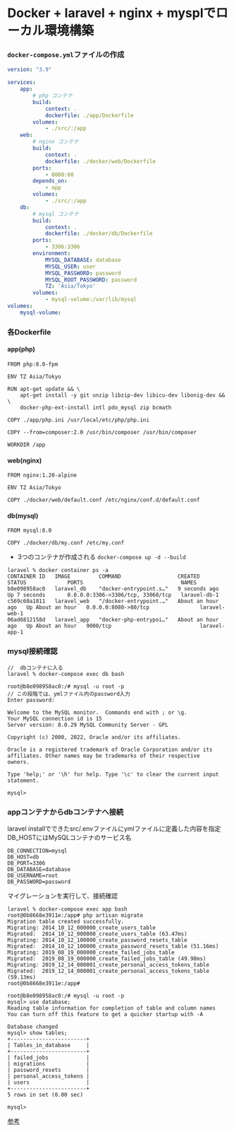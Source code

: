 # Docker + laravel + nginx + mysplでローカル環境構築
<!-- 
[参考URL](https://www.ritolab.com/entry/217)  
taminalにて  
```curl -s "https://laravel.build/app" | bash```

passwordを求められる

```laravel % curl -s "https://laravel.build/app" | bash```

``` _                               _
| |                             | |
| |     __ _ _ __ __ ___   _____| |
| |    / _` | '__/ _` \ \ / / _ \ |
| |___| (_| | | | (_| |\ V /  __/ |
|______\__,_|_|  \__,_| \_/ \___|_|

Warning: TTY mode requires /dev/tty to be read/writable.
    Creating a "laravel/laravel" project at "./app"
    Info from https://repo.packagist.org: #StandWithUkraine
    Installing laravel/laravel (v9.1.5)
      - Downloading laravel/laravel (v9.1.5)
      - Installing laravel/laravel (v9.1.5): Extracting archive
    Created project in /opt/app
    > @php -r "file_exists('.env') || copy('.env.example', '.env');"
    Loading composer repositories with package informatio
    ~~ 省略 ~~
```

- 作成したプロジェクトディレクトリへ移動し、コンテナを立ち上げる
```cd app```
```./vendor/bin/sail up```
サーバーが立ち上がる -->

<!-- - dockerコマンドでimage,container確認  
```docker image ls```

```
REPOSITORY                   TAG       IMAGE ID       CREATED         SIZE
selenium/standalone-chrome   latest    66e5439a061b   2 weeks ago     1.19GB
redis                        alpine    34e1dc356a22   2 weeks ago     32.4MB
getmeili/meilisearch         latest    8c2830b31856   5 weeks ago     64.5MB
mysql/mysql-server           8.0       434c35b82b08   3 months ago    417MB
laravelsail/php81-composer   latest    d109f96a6d48   4 months ago    531MB
mailhog/mailhog              latest    4de68494cd0d   20 months ago   392MB
```

```docker container ps -a```

```
app % docker container ps -a
CONTAINER ID   IMAGE                         COMMAND                  CREATED              STATUS                        PORTS                                            NAMES
5e5cfaa90ddd   sail-8.1/app                  "start-container"        About a minute ago   Up About a minute             0.0.0.0:80->80/tcp, 8000/tcp                     app-laravel.test-1
002d20d64067   selenium/standalone-chrome    "/opt/bin/entry_poin…"   About a minute ago   Up About a minute             4444/tcp, 5900/tcp                               app-selenium-1
572d136df265   mailhog/mailhog:latest        "MailHog"                About a minute ago   Up About a minute             0.0.0.0:1025->1025/tcp, 0.0.0.0:8025->8025/tcp   app-mailhog-1
c8fde95d500d   getmeili/meilisearch:latest   "tini -- /bin/sh -c …"   About a minute ago   Up About a minute (healthy)   0.0.0.0:7700->7700/tcp                           app-meilisearch-1
7069ec58329c   mysql/mysql-server:8.0        "/entrypoint.sh mysq…"   About a minute ago   Up About a minute (healthy)   0.0.0.0:3306->3306/tcp, 33060-33061/tcp          app-mysql-1
03ad23543cb3   redis:alpine                  "docker-entrypoint.s…"   About a minute ago   Up About a minute (healthy)   0.0.0.0:6379->6379/tcp                           app-redis-1
```

[http://localhost/](http://localhost/)へアクセス、laravelの初期画面

![laravel初期画面](./laravel_start.png) -->

<!-- ## sailコマンドをailas設定

```vendor/bin/sail```を```sail```に置き換える

```alias sail='[ -f sail ] && bash sail || bash vendor/bin/sail'```を追記する

```
vim ~/.zshrc

# sail commandのalias
alias sail='[ -f sail ] && bash sail || bash vendor/bin/sail
```

作成したディレクトリにてcommnad実行、反映
```
source ~/.zshrc
```

### nginxの追加

[参考](https://laravel.com/docs/8.x/deployment#nginx)
```vim dockdre-compose.yml```
```
    nginx:
        image: nginx
        container_name: nginx
        ports:
            - 8080:80
        volumes:
            - ./web:/var/www
            - ./etc/nginx/default.conf/nginx.conf:/etc/nginx/conf.d/default.conf
        depends_on:
            - php
```

```vim etc/nginx/conf.d/default.conf/inidex.php```
 -->

### ```docker-compose.yml```ファイルの作成

```docker-compose.yml
version: "3.9"

services:
    app:
        # php コンテナ
        build:
            context: .
            dockerfile: ./app/Dockerfile
        volumes:
            - ./src/:/app
    web:
        # nginx コンテナ
        build:
            context: .
            dockerfile: ./docker/web/Dockerfile
        ports:
            - 8080:80
        depends_on:
            - app
        volumes:
            - ./src/:/app
    db:
        # mysql コンテナ
        build:
            context: .
            dockerfile: ./docker/db/Dockerfile
        ports:
            - 3306:3306
        environment:
            MYSQL_DATABASE: database
            MYSQL_USER: user
            MYSQL_PASSWORD: password
            MYSQL_ROOT_PASSWORD: password
            TZ: 'Asia/Tokyo'
        volumes:
            - mysql-volume:/var/lib/mysql
volumes:
    mysql-volume:
```

### 各Dockerfile

#### app(php)
```
FROM php:8.0-fpm

ENV TZ Asia/Tokyo

RUN apt-get update && \
    apt-get install -y git unzip libzip-dev libicu-dev libonig-dev && \
    docker-php-ext-install intl pdo_mysql zip bcmath

COPY ./app/php.ini /usr/local/etc/php/php.ini

COPY --from=composer:2.0 /usr/bin/composer /usr/bin/composer

WORKDIR /app
```

#### web(nginx)
```
FROM nginx:1.20-alpine

ENV TZ Asia/Tokyo

COPY ./docker/web/default.conf /etc/nginx/conf.d/default.conf
```

#### db(mysql)
```
FROM mysql:8.0

COPY ./docker/db/my.conf /etc/my.conf
```

- 3つのコンテナが作成される
```docker-compose up -d --build```

```
laravel % docker container ps -a
CONTAINER ID   IMAGE         COMMAND                  CREATED             STATUS             PORTS                               NAMES
b8e098958ac0   laravel_db    "docker-entrypoint.s…"   9 seconds ago       Up 7 seconds       0.0.0.0:3306->3306/tcp, 33060/tcp   laravel-db-1
c569c60a1811   laravel_web   "/docker-entrypoint.…"   About an hour ago   Up About an hour   0.0.0.0:8080->80/tcp                laravel-web-1
06ad6812158d   laravel_app   "docker-php-entrypoi…"   About an hour ago   Up About an hour   9000/tcp                            laravel-app-1
```

### mysql接続確認

```
//  dbコンテナに入る
laravel % docker-compose exec db bash

root@b8e098958ac0:/# mysql -u root -p
// この段階では、ymlファイル内のpassword入力
Enter password:

Welcome to the MySQL monitor.  Commands end with ; or \g.
Your MySQL connection id is 15
Server version: 8.0.29 MySQL Community Server - GPL

Copyright (c) 2000, 2022, Oracle and/or its affiliates.

Oracle is a registered trademark of Oracle Corporation and/or its
affiliates. Other names may be trademarks of their respective
owners.

Type 'help;' or '\h' for help. Type '\c' to clear the current input statement.

mysql>
```
<!-- できたああああああ！ -->

### appコンテナからdbコンテナへ接続

laravel installでできたsrc/.envファイルにymlファイルに定義した内容を指定
DB_HOSTにはMySQLコンテナのサービス名

```src/.env
DB_CONNECTION=mysql
DB_HOST=db
DB_PORT=3306
DB_DATABASE=database
DB_USERNAME=root
DB_PASSWORD=password
```

マイグレーションを実行して、接続確認
```
laravel % docker-compose exec app bash
root@0b8668e3911e:/app# php artisan migrate
Migration table created successfully.
Migrating: 2014_10_12_000000_create_users_table
Migrated:  2014_10_12_000000_create_users_table (63.47ms)
Migrating: 2014_10_12_100000_create_password_resets_table
Migrated:  2014_10_12_100000_create_password_resets_table (51.16ms)
Migrating: 2019_08_19_000000_create_failed_jobs_table
Migrated:  2019_08_19_000000_create_failed_jobs_table (49.98ms)
Migrating: 2019_12_14_000001_create_personal_access_tokens_table
Migrated:  2019_12_14_000001_create_personal_access_tokens_table (59.13ms)
root@0b8668e3911e:/app#
```

```
root@b8e098958ac0:/# mysql -u root -p
mysql> use database;
Reading table information for completion of table and column names
You can turn off this feature to get a quicker startup with -A

Database changed
mysql> show tables;
+------------------------+
| Tables_in_database     |
+------------------------+
| failed_jobs            |
| migrations             |
| password_resets        |
| personal_access_tokens |
| users                  |
+------------------------+
5 rows in set (0.00 sec)

mysql>
```
[参考](https://qiita.com/hinako_n/items/f15646ea548bcdc8ac6c)

<!-- ### 設定後、使用例

- コンテナ立ち上げる
  ```sail up```
- detachedモード
  ```sail up -d```
- コンテナ停止
  ```sail down```
- コンテナへ接続
  ```sail shell```
- mysqlへlogin(初回rootユーザー)
  ```sail mysql -uroot```


# ログイン・ログアウト機能

- 対象ファイル
1. ```app/Providers/AppServiceProvider.php```
2. ```resources/views/components/header.blade.php```

# cssのファイル作成・反映
- cssファイルの場所
  ```app/public/css/```内に```style.css```を作成

```style.css
@charset "utf-8";

html{
    font-size: 62.5%;
}

body{
    color: #333;
    font-size: 1.6rem;
}
```

- 反映させるために
    ```index.blade.php```内に記載

```
<link rel="stylesheet" href="{{ asset('css/style.css') }}">  
```


# コントローラー作成

CLI

```
php artisan make:controller HelloController
Controller already exists!
```

app/Http/Controllersディレクトリに`HelloController.php`ファイルが作成される

## ファイル内にコントローラーの内容を記述

```HelloController.php
<?php

namespace App\Http\Controllers;

use Illuminate\Http\Request;

class HelloController extends Controller
{
    public function index () 
    {
        $hello = 'Hello,World!';
        $hello_array = ['Hello', 'こんにちは', 'ニーハオ'];

        return view('index', compact('hello', 'hello_array'));
    }

}
```

## ルーティングの設定

```app/routes```内の```web.php```に追記

```
Route::get('/index', 'App\Http\Controllers\HelloController@index');
```

パスはフルで記載

/indexでアクセスされた時に、HelloControllerのindexアクションが実行される。

## 表示するためのファイルを作成

親ビューへ記載
```resources/views/common```内に```layout.blade.php```を作成

```
@yield('index')
```

```resources/views```内に```index.blade.php```を作成

``` 
@extends('common.layout')

@section('index')
    <p>{{ $hello }}</p>
    @foreach ($hello_array as $hello_word)
        {{ $hello_word }}<br>
    @endforeach
@endsection
```

参考:https://qiita.com/yukibe/items/7bab0d596ae9a0930f18
 -->
